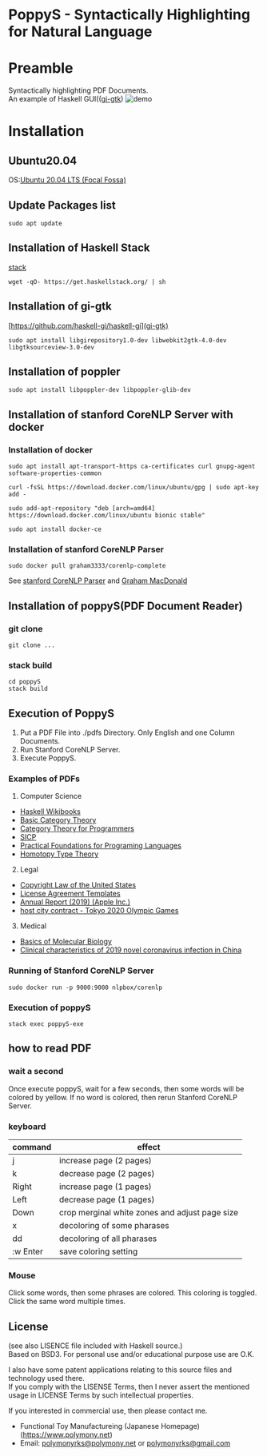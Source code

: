 # PoppyS - Syntactically Highlighting for Natural Language
# Preamble
Syntactically highlighting PDF Documents.  
An example of Haskell GUI(([gi-gtk](https://hackage.haskell.org/package/gi-gtk))
![demo](https://polymony.net/wp-content/uploads/2020/05/poppySPromote.gif)
# Installation
## Ubuntu20.04
OS:[Ubuntu 20.04 LTS (Focal Fossa)](https://releases.ubuntu.com/20.04/)  
## Update Packages list
```shell
sudo apt update
```
## Installation of Haskell Stack
[stack](https://docs.haskellstack.org/en/stable/README/)
```shell
wget -qO- https://get.haskellstack.org/ | sh
```
## Installation of gi-gtk
[https://github.com/haskell-gi/haskell-gi](gi-gtk)
```shell
sudo apt install libgirepository1.0-dev libwebkit2gtk-4.0-dev libgtksourceview-3.0-dev
```
## Installation of poppler
```shell
sudo apt install libpoppler-dev libpoppler-glib-dev
```
## Installation of stanford CoreNLP Server with docker
### Installation of docker
```shell
sudo apt install apt-transport-https ca-certificates curl gnupg-agent software-properties-common
```
```shell
curl -fsSL https://download.docker.com/linux/ubuntu/gpg | sudo apt-key  add -
```
```shell
sudo add-apt-repository "deb [arch=amd64] https://download.docker.com/linux/ubuntu bionic stable"
```
```shell
sudo apt install docker-ce
```
### Installation of stanford CoreNLP Parser
```shell
sudo docker pull graham3333/corenlp-complete
```
See [stanford CoreNLP Parser](https://stanfordnlp.github.io/CoreNLP/other-languages.html) and [Graham MacDonald](https://hub.docker.com/r/graham3333/corenlp-complete)  
## Installation of poppyS(PDF Document Reader)
### git clone
```shell
git clone ...
```
### stack build
```shell
cd poppyS
stack build
```
## Execution of PoppyS
1. Put a PDF File into ./pdfs Directory. Only English and one Column Documents.  
2. Run Stanford CoreNLP Server.
3. Execute PoppyS.
### Examples of PDFs
1. Computer Science
* [Haskell Wikibooks](https://en.wikibooks.org/wiki/Haskell)
* [Basic Category Theory](https://arxiv.org/abs/1612.09375)
* [Category Theory for Programmers](https://github.com/hmemcpy/milewski-ctfp-pdf)
* [SICP](https://web.mit.edu/alexmv/6.037/sicp.pdf)
* [Practical Foundations for Programing Languages](http://profs.sci.univr.it/~merro/files/harper.pdf)
* [Homotopy Type Theory](http://saunders.phil.cmu.edu/book/hott-ebook.pdf)
2. Legal
* [Copyright Law of the United States](https://www.copyright.gov/title17/title17.pdf)
* [License Agreement Templates](https://otl.stanford.edu/sites/g/files/sbiybj10286/f/exclusive_03-06-2018.pdf)
* [Annual Report (2019) (Apple Inc.)](https://s2.q4cdn.com/470004039/files/doc_financials/2019/ar/_10-K-2019-(As-Filed).pdf)
* [host city contract - Tokyo 2020 Olympic Games](https://gtimg.tokyo2020.org/image/upload/production/jxnoeerdp7hxvgtgxp73.pdf)
3. Medical
* [Basics of Molecular Biology](https://homes.cs.washington.edu/~tompa/papers/molbio.pdf)
* [Clinical characteristics of 2019 novel coronavirus infection in China](https://www.medrxiv.org/content/10.1101/2020.02.06.20020974v1)

### Running of Stanford CoreNLP Server
```
sudo docker run -p 9000:9000 nlpbox/corenlp
```
### Execution of poppyS
```shell
stack exec poppyS-exe
```
## how to read PDF
### wait a second
Once execute poppyS, wait for a few seconds, then some words will be colored by yellow.
If no word is colored, then rerun Stanford CoreNLP Server.
### keyboard
|  command  |  effect  |
| ---- | ---- |
|  j  | increase page (2 pages) |
|  k  | decrease page (2 pages) |
|  Right  | increase page (1 pages) |
|  Left  | decrease page (1 pages) |
|  Down  | crop merginal white zones and adjust page size|
|  x  | decoloring of some pharases |
|  dd  | decoloring of all pharases |
|  :w Enter  | save coloring setting |
### Mouse
Click some words, then some phrases are colored. This coloring is toggled. Click the same word multiple times.  
## License
(see also LISENCE file included with Haskell source.)  
Based on BSD3. For personal use and/or educational purpose use are O.K.  

I also have some patent applications relating to this source files and technology used there.  
If you comply with the LISENSE Terms, then I never assert the mentioned usage in LICENSE Terms by such intellectual properties.  

If you interested in commercial use, then please contact me.  
  * Functional Toy Manufactureing (Japanese Homepage) (https://www.polymony.net)  
  * Email: polymonyrks@polymony.net or polymonyrks@gmail.com  
